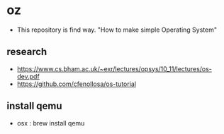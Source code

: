 # oz
- This repository is find way. "How to make simple Operating System"

## research
- https://www.cs.bham.ac.uk/~exr/lectures/opsys/10_11/lectures/os-dev.pdf
- https://github.com/cfenollosa/os-tutorial

## install qemu
- osx : brew install qemu

